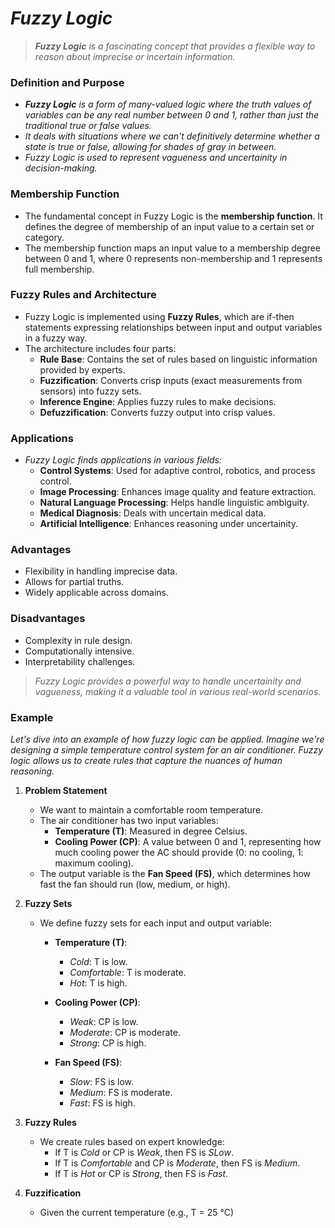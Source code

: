 # _Fuzzy Logic_

> _**Fuzzy Logic** is a fascinating concept that provides a flexible way to reason about imprecise or incertain information._

### Definition and Purpose
- _**Fuzzy Logic** is a form of many-valued logic where the truth values of variables can be any real number between 0 and 1, rather than just the traditional true or false values._
- _It deals with situations where we can't definitively determine whether a state is true or false, allowing for shades of gray in between._
- _Fuzzy Logic is used to represent vagueness and uncertainity in decision-making._

### Membership Function
- The fundamental concept in Fuzzy Logic is the **membership function**. It defines the degree of membership of an input value to a certain set or category.
- The membership function maps an input value to a membership degree between 0 and 1, where 0 represents non-membership and 1 represents full membership.

### Fuzzy Rules and Architecture
- Fuzzy Logic is implemented using **Fuzzy Rules**, which are if-then statements expressing relationships between input and output variables in a fuzzy way.
- The architecture includes four parts:
    - **Rule Base**: Contains the set of rules based on linguistic information provided by experts.
    - **Fuzzification**: Converts crisp inputs (exact measurements from sensors) into fuzzy sets.
    - **Inference Engine**: Applies fuzzy rules to make decisions.
    - **Defuzzification**: Converts fuzzy output into crisp values.
 
### Applications
- _Fuzzy Logic finds applications in various fields:_
    - **Control Systems**: Used for adaptive control, robotics, and process control.
    - **Image Processing**: Enhances image quality and feature extraction.
    - **Natural Language Processing**: Helps handle linguistic ambiguity.
    - **Medical Diagnosis**: Deals with uncertain medical data.
    - **Artificial Intelligence**: Enhances reasoning under uncertainity.
 
### Advantages
- Flexibility in handling imprecise data.
- Allows for partial truths.
- Widely applicable across domains.

### Disadvantages
- Complexity in rule design.
- Computationally intensive.
- Interpretability challenges.

> _Fuzzy Logic provides a powerful way to handle uncertainity and vagueness, making it a valuable tool in various real-world scenarios._

### Example
_Let's dive into an example of how fuzzy logic can be applied. Imagine we're designing a simple temperature control system for an air conditioner. Fuzzy logic allows us to create rules that capture the nuances of human reasoning._

1. **Problem Statement**
    - We want to maintain a comfortable room temperature.
    - The air conditioner has two input variables:
        - **Temperature (T)**: Measured in degree Celsius.
        - **Cooling Power (CP)**: A value between 0 and 1, representing how much cooling power the AC should provide (0: no cooling, 1: maximum cooling).
    - The output variable is the **Fan Speed (FS)**, which determines how fast the fan should run (low, medium, or high).
  
2. **Fuzzy Sets**
    - We define fuzzy sets for each input and output variable:
        - **Temperature (T)**:
            - _Cold_: T is low.
            - _Comfortable_: T is moderate.
            - _Hot_: T is high.
         
        - **Cooling Power (CP)**:
            - _Weak_: CP is low.
            - _Moderate_: CP is moderate.
            - _Strong_: CP is high.
         
        - **Fan Speed (FS)**:
            - _Slow_: FS is low.
            - _Medium_: FS is moderate.
            - _Fast_: FS is high.
         
3. **Fuzzy Rules**
    - We create rules based on expert knowledge:
        - If T is _Cold_ or CP is _Weak_, then FS is _SLow_.
        - If T is _Comfortable_ and CP is _Moderate_, then FS is _Medium_.
        - If T is _Hot_ or CP is _Strong_, then FS is _Fast_.
     
4. **Fuzzification**
    - Given the current temperature (e.g., T = 25 &deg;C)   
